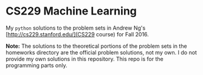 # CS229 Machine Learning
My ```python``` solutions to the problem sets in Andrew Ng's [http://cs229.stanford.edu/](CS229 course) for Fall 2016.

**Note:** The solutions to the theoretical portions of the problem sets in the homeworks directory are the official problem solutions, not my own. I do not provide my own solutions in this repository. This repo is for the programming parts only.